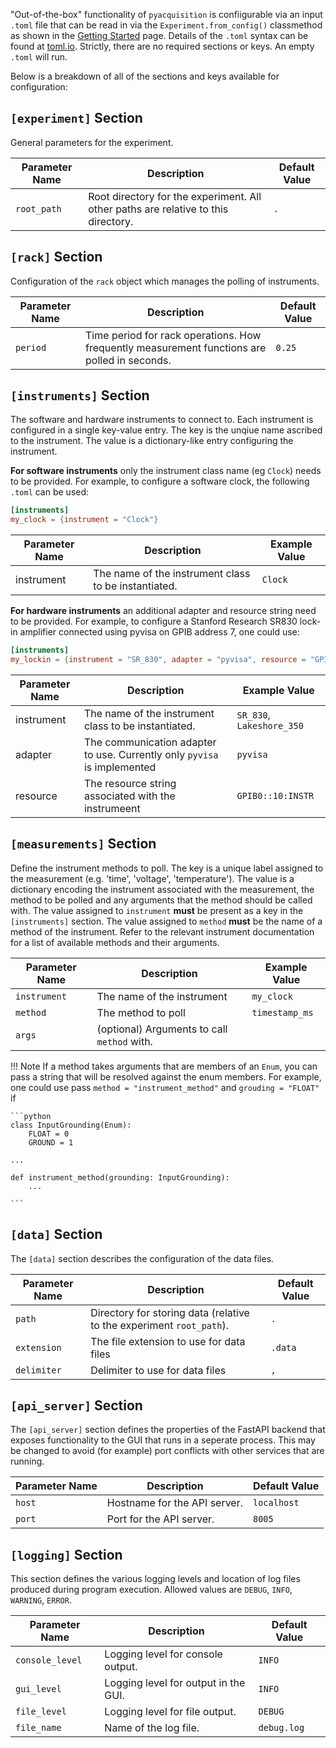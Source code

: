 
"Out-of-the-box" functionality of `pyacquisition` is confiigurable via an input `.toml` file that can be read in via the `Experiment.from_config()` classmethod as shown in the [Getting Started](getting_started.md) page. Details of the `.toml` syntax can be found at [toml.io](https://toml.io/en/). Strictly, there are no required sections or keys. An empty `.toml` will run.

Below is a breakdown of all of the sections and keys available for configuration:

## `[experiment]` Section

General parameters for the experiment.

| Parameter Name | Description                          | Default Value |
|----------------|--------------------------------------|---------------|
| `root_path`    | Root directory for the experiment. All other paths are relative to this directory.   | `.`           |


## `[rack]` Section

Configuration of the `rack` object which manages the polling of instruments.

| Parameter Name | Description                          | Default Value |
|----------------|--------------------------------------|---------------|
| `period`       | Time period for rack operations. How frequently measurement functions are polled in seconds.    | `0.25`        |


## `[instruments]` Section

The software and hardware instruments to connect to. Each instrument is configured in a single key-value entry. The key is the unqiue name ascribed to the instrument. The value is a dictionary-like entry configuring the instrument. 

**For software instruments** only the instrument class name (eg `Clock`) needs to be provided. For example, to configure a software clock, the following `.toml` can be used:

```toml
[instruments]
my_clock = {instrument = "Clock"}
```

| Parameter Name | Description                          | Example Value  |
|----------------|--------------------------------------|---------------|
| instrument       | The name of the instrument class to be instantiated.       | `Clock` |

**For hardware instruments** an additional adapter and resource string need to be provided. For example, to configure a Stanford Research SR830 lock-in amplifier connected using pyvisa on GPIB address 7, one could use:

```toml
[instruments]
my_lockin = {instrument = "SR_830", adapter = "pyvisa", resource = "GPIB0::7::INSTR"}
```

| Parameter Name | Description                          | Example Value  |
|----------------|--------------------------------------|---------------|
| instrument       | The name of the instrument class to be instantiated.       | `SR_830`, `Lakeshore_350` |
| adapter | The communication adapter to use. Currently only `pyvisa` is implemented | `pyvisa` |
| resource | The resource string associated with the instrumeent | `GPIB0::10:INSTR` |


## `[measurements]` Section

Define the instrument methods to poll. The key is a unique label assigned to the measurement (e.g. 'time', 'voltage', 'temperature'). The value is a dictionary encoding the instrument associated with the measurement, the method to be polled and any arguments that the method should be called with. The value assigned to `instrument` **must** be present as a key in the `[instruments]` section. The value assigned to `method` **must** be the name of a method of the instrument. Refer to the relevant instrument documentation for a list of available methods and their arguments.

| Parameter Name | Description                          | Example Value    |
|----------------|--------------------------------------|------------------|
| `instrument`   | The name of the instrument           | `my_clock`       |
| `method`       | The method to poll                   | `timestamp_ms`   |
| `args`         | (optional) Arguments to call `method` with.      |                  |

!!! Note
    If a method takes arguments that are members of an `Enum`, you can pass a string that will be resolved against the enum members. For example, one could use pass `method = "instrument_method"` and `grouding = "FLOAT"` if 


    ```python
    class InputGrounding(Enum):
	    FLOAT = 0
	    GROUND = 1

    ...

    def instrument_method(grounding: InputGrounding):
        ...

    ```


## `[data]` Section

The `[data]` section describes the configuration of the data files.

| Parameter Name | Description                          | Default Value |
|----------------|--------------------------------------|---------------|
| `path`         | Directory for storing data (relative to the experiment `root_path`).          | `.`           |
| `extension`    | The file extension to use for data files | `.data` |
| `delimiter`    | Delimiter to use for data files | `,` |


## `[api_server]` Section

The `[api_server]` section defines the properties of the FastAPI backend that exposes functionality to the GUI that runs in a seperate process. This may be changed to avoid (for example) port conflicts with other services that are running.

| Parameter Name         | Description                          | Default Value          |
|------------------------|--------------------------------------|------------------------|
| `host`                 | Hostname for the API server.         | `localhost`            |
| `port`                 | Port for the API server.             | `8005`                 |


## `[logging]` Section

This section defines the various logging levels and location of log files produced during program execution. Allowed values are `DEBUG`, `INFO`, `WARNING`, `ERROR`.

| Parameter Name  | Description                          | Default Value |
|-----------------|--------------------------------------|---------------|
| `console_level` | Logging level for console output.    | `INFO`       |
| `gui_level`     | Logging level for output in the GUI.    | `INFO`       |
| `file_level`    | Logging level for file output.       | `DEBUG`       |
| `file_name`     | Name of the log file.                | `debug.log`   |